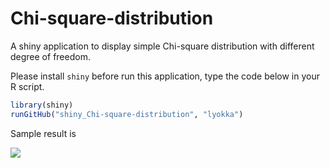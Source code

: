 # Chi-square-distribution

A shiny application to display simple Chi-square distribution with different degree of freedom.


Please install ``shiny`` before run this application, type the code below in your R script.

```R
library(shiny)
runGitHub("shiny_Chi-square-distribution", "lyokka") 
```
Sample result is 

![](shiny_Chi-square-distribution/chi-square-sample_result.gif)
